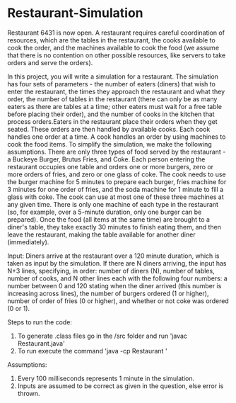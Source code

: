 # Restaurant-Simulation

 Restaurant 6431 is now open.  A restaurant requires careful coordination of resources, which are the tables in the restaurant, the cooks available to cook the order, and the machines available to cook the food (we assume that there is no contention on other possible resources, like servers to take orders and serve the orders). 
 
 In this project, you will write a simulation for a restaurant. The simulation has four sets of parameters - the number of  eaters (diners) that wish to enter the restaurant, the times they approach the restaurant and what they order, the  number  of  tables  in  the  restaurant  (there    can  only  be  as  many  eaters  as  there  are  tables  at  a  time; other eaters  must wait for a free table before placing their order), and the number of cooks in the kitchen that process orders.Eaters in the restaurant place their orders when they get seated. These orders are then handled by available cooks. Each cook handles one order at a time. A cook handles an order by using machines  to  cook  the  food  items.  To  simplify  the  simulation,  we  make  the  following assumptions. There are only three types of food served by the restaurant - a Buckeye Burger, Brutus Fries, and Coke. Each person entering the restaurant occupies one table and orders one or more burgers, zero or more orders of fries, and zero or one glass of coke. The cook needs to use the burger machine for 5 minutes to prepare each burger, fries machine for 3 minutes for one order of fries, and the soda machine for 1 minute to fill a glass with coke. The cook can use at most one of these three machines at any given time. There is only one machine of each type in the restaurant (so, for example, over a 5-minute duration, only one burger can be prepared).  Once the food (all items at the same time) are brought to a diner's table, they take exactly 30 minutes to finish eating them, and then leave the restaurant, making the table available for another diner (immediately).  
 
 Input:  Diners arrive at the restaurant over a 120 minute duration, which is taken as input by the simulation. If  there  are  N  diners  arriving,  the  input  has    N+3  lines,  specifying,  in  order:  number  of  diners  (N),    number  of  tables,  number  of  cooks,  and  N  other  lines  each  with  the  following  four  numbers:  a  number  between  0  and  120  stating  when  the  diner  arrived  (this  number  is  increasing  across  lines),  the  number  of  burgers  ordered  (1  or  higher),  number  of  order of fries  (0 or higher), and whether or not coke was ordered (0 or 1).
 
Steps to run the code:

1. To generate .class files go in the /src folder and run 'javac Restaurant.java'
2. To run execute the command 'java -cp <classpath>  Restaurant <inputFile>' 

Assumptions:

1. Every 100 milliseconds represents 1 minute in the simulation.
2. Inputs are assumed to be correct as given in the question, else error is thrown.
